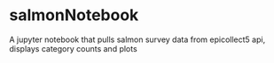 # salmonNotebook

A jupyter notebook that pulls salmon survey data from epicollect5 api, displays category counts and plots
